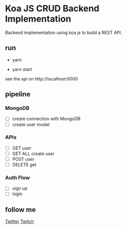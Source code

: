 # Koa JS CRUD Backend Implementation
Backend implementation using koa js to build a REST API.

## run
- yarn

- yarn start

see the api on http://localhost:6000

## pipeline

### MongoDB
- [ ] create connection with MongoDB
- [ ] create user model

### APIs
- [ ] GET user
- [ ] GET ALL create user
- [ ] POST user 
- [ ] DELETE get

### Auth Flow
- [ ] sign up
- [ ] login

## follow me
[Twitter](https://www.twitter.com/daniloab_)
[Twitch](https://www.twitch.tv/daniloassis_)